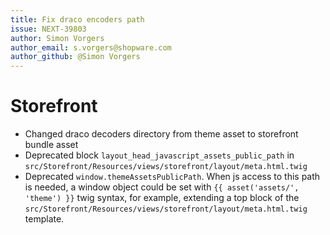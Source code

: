 ```yaml
---
title: Fix draco encoders path
issue: NEXT-39803
author: Simon Vorgers
author_email: s.vorgers@shopware.com
author_github: @Simon Vorgers
---
```

# Storefront
* Changed draco decoders directory from theme asset to storefront bundle asset
* Deprecated block `layout_head_javascript_assets_public_path` in  `src/Storefront/Resources/views/storefront/layout/meta.html.twig`
* Deprecated `window.themeAssetsPublicPath`. When js access to this path is needed, a window object could be set with `{{ asset('assets/', 'theme') }}` twig syntax, for example, extending a top block of the `src/Storefront/Resources/views/storefront/layout/meta.html.twig` template.
